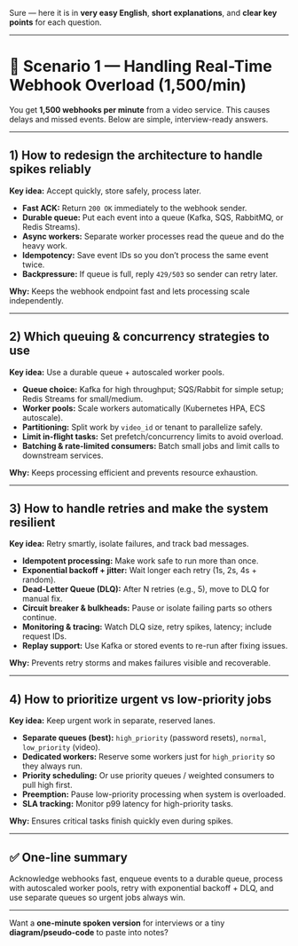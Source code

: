 Sure — here it is in **very easy English**, **short explanations**, and **clear key points** for each question.

---

# 🚧 Scenario 1 — Handling Real-Time Webhook Overload (1,500/min)

You get **1,500 webhooks per minute** from a video service. This causes delays and missed events. Below are simple, interview-ready answers.

---

## 1) How to redesign the architecture to handle spikes reliably

**Key idea:** Accept quickly, store safely, process later.

* **Fast ACK:** Return `200 OK` immediately to the webhook sender.
* **Durable queue:** Put each event into a queue (Kafka, SQS, RabbitMQ, or Redis Streams).
* **Async workers:** Separate worker processes read the queue and do the heavy work.
* **Idempotency:** Save event IDs so you don’t process the same event twice.
* **Backpressure:** If queue is full, reply `429/503` so sender can retry later.

**Why:** Keeps the webhook endpoint fast and lets processing scale independently.

---

## 2) Which queuing & concurrency strategies to use

**Key idea:** Use a durable queue + autoscaled worker pools.

* **Queue choice:** Kafka for high throughput; SQS/Rabbit for simple setup; Redis Streams for small/medium.
* **Worker pools:** Scale workers automatically (Kubernetes HPA, ECS autoscale).
* **Partitioning:** Split work by `video_id` or tenant to parallelize safely.
* **Limit in-flight tasks:** Set prefetch/concurrency limits to avoid overload.
* **Batching & rate-limited consumers:** Batch small jobs and limit calls to downstream services.

**Why:** Keeps processing efficient and prevents resource exhaustion.

---

## 3) How to handle retries and make the system resilient

**Key idea:** Retry smartly, isolate failures, and track bad messages.

* **Idempotent processing:** Make work safe to run more than once.
* **Exponential backoff + jitter:** Wait longer each retry (1s, 2s, 4s + random).
* **Dead-Letter Queue (DLQ):** After N retries (e.g., 5), move to DLQ for manual fix.
* **Circuit breaker & bulkheads:** Pause or isolate failing parts so others continue.
* **Monitoring & tracing:** Watch DLQ size, retry spikes, latency; include request IDs.
* **Replay support:** Use Kafka or stored events to re-run after fixing issues.

**Why:** Prevents retry storms and makes failures visible and recoverable.

---

## 4) How to prioritize urgent vs low-priority jobs

**Key idea:** Keep urgent work in separate, reserved lanes.

* **Separate queues (best):** `high_priority` (password resets), `normal`, `low_priority` (video).
* **Dedicated workers:** Reserve some workers just for `high_priority` so they always run.
* **Priority scheduling:** Or use priority queues / weighted consumers to pull high first.
* **Preemption:** Pause low-priority processing when system is overloaded.
* **SLA tracking:** Monitor p99 latency for high-priority tasks.

**Why:** Ensures critical tasks finish quickly even during spikes.

---

## ✅ One-line summary

Acknowledge webhooks fast, enqueue events to a durable queue, process with autoscaled worker pools, retry with exponential backoff + DLQ, and use separate queues so urgent jobs always win.

---

Want a **one-minute spoken version** for interviews or a tiny **diagram/pseudo-code** to paste into notes?
